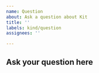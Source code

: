 ```yaml
---
name: Question
about: Ask a question about Kit
title: ''
labels: kind/question
assignees: ''

---
```

## Ask your question here
